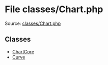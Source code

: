 File classes/Chart.php
=========

Source: [classes/Chart.php](https://github.com/PrestaShop/PrestaShop/blob/1.5.6.2/classes/Chart.php)


Classes
-------

* [ChartCore](class.ChartCore.md)
* [Curve](class.Curve.md)

